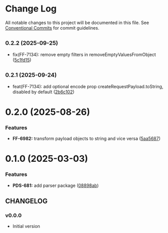 # Change Log

All notable changes to this project will be documented in this file.
See [Conventional Commits](https://conventionalcommits.org) for commit guidelines.

## <small>0.2.2 (2025-09-25)</small>

* fix(FF-7134): remove empty filters in removeEmptyValuesFromObject ([5c1fd15](https://github.com/cloud-ru-tech/frontend-tools/commit/5c1fd15))





## <small>0.2.1 (2025-09-24)</small>

* feat(FF-7134): add optional encode prop createRequestPayload.toString, disabled by default ([2b6c102](https://github.com/cloud-ru-tech/frontend-tools/commit/2b6c102))





# 0.2.0 (2025-08-26)


### Features

* **FF-6982:** transform payload objects to string and vice versa ([5aa5687](https://github.com/cloud-ru-tech/frontend-tools/commit/5aa56874c7f9f9a95c1034b4a54c92d4ab0ae0f6))





# 0.1.0 (2025-03-03)


### Features

* **PDS-681:** add parser package ([08898ab](https://github.com/cloud-ru-tech/frontend-tools/commit/08898ab1997475cb32bf136fb52891cf55aa9fe1))





## CHANGELOG

### v0.0.0

- Initial version
